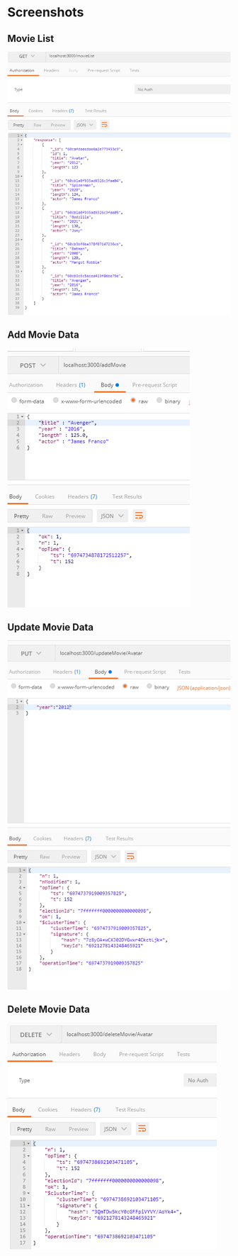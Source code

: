 # Screenshots

## Movie List
![Movie List](Screenshots/movieList.png)

## Add Movie Data
![Movie List](Screenshots/addMovie.png)

## Update Movie Data
![Movie List](Screenshots/UpdateMovieList.png)

## Delete Movie Data
![Movie List](Screenshots/DeleteMovie.png)